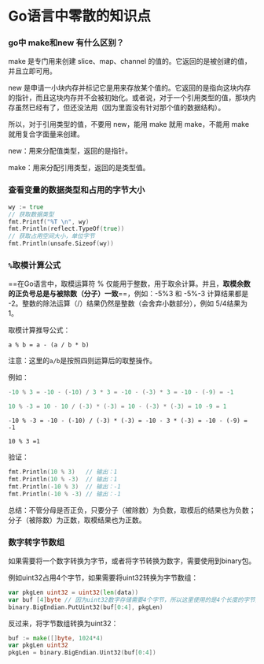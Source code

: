 # Go语言中零散的知识点

### go中 make和new 有什么区别？

make 是专门用来创建 slice、map、channel 的值的。它返回的是被创建的值，并且立即可用。

new 是申请一小块内存并标记它是用来存放某个值的。它返回的是指向这块内存的指针，而且这块内存并不会被初始化。或者说，对于一个引用类型的值，那块内存虽然已经有了，但还没法用（因为里面没有针对那个值的数据结构）。

所以，对于引用类型的值，不要用 new，能用 make 就用 make，不能用 make 就用复合字面量来创建。

new：用来分配值类型，返回的是指针。

make：用来分配引用类型，返回的是类型值。



### 查看变量的数据类型和占用的字节大小

```go
wy := true
// 获取数据类型
fmt.Printf("%T \n", wy)
fmt.Println(reflect.TypeOf(true))
// 获取占用空间大小，单位字节
fmt.Println(unsafe.Sizeof(wy))
```



### `%`取模计算公式

==在Go语言中，取模运算符 % 仅能用于整数，用于取余计算。并且，**取模余数的正负号总是与被除数（分子）一致**==，例如：-5%3 和 -5%-3 计算结果都是 -2。整数的除法运算（/）结果仍然是整数（会舍弃小数部分），例如 5/4结果为1。

取模计算推导公式：

```
a % b = a - (a / b * b)
```

注意：这里的`a/b`是按照四则运算后的取整操作。

例如：

```go
-10 % 3 = -10 - (-10) / 3 * 3 = -10 - (-3) * 3 = -10 - (-9) = -1
```

```go
10 % -3 = 10 - 10 / (-3) * (-3) = 10 - (-3) * (-3) = 10 -9 = 1
```

```
-10 % -3 = -10 - (-10) / (-3) * (-3) = -10 - 3 * (-3) = -10 - (-9) = -1
```

```
10 % 3 =1
```

验证：

```go
fmt.Println(10 % 3)   // 输出：1
fmt.Println(10 % -3)  // 输出：1
fmt.Println(-10 % 3)  // 输出：-1
fmt.Println(-10 % -3) // 输出：-1
```

总结：不管分母是否正负，只要分子（被除数）为负数，取模后的结果也为负数；分子（被除数）为正数，取模结果也为正数。



### 数字转字节数组

如果需要将一个数字转换为字节，或者将字节转换为数字，需要使用到binary包。

例如uint32占用4个字节，如果需要将uint32转换为字节数组：

```go
var pkgLen uint32 = uint32(len(data))
var buf [4]byte // 因为uint32数字存储需要4个字节，所以这里使用的是4个长度的字节数组
binary.BigEndian.PutUint32(buf[0:4], pkgLen)
```

反过来，将字节数组转换为uint32：

```go
buf := make([]byte, 1024*4)
var pkgLen uint32
pkgLen = binary.BigEndian.Uint32(buf[0:4])
```

